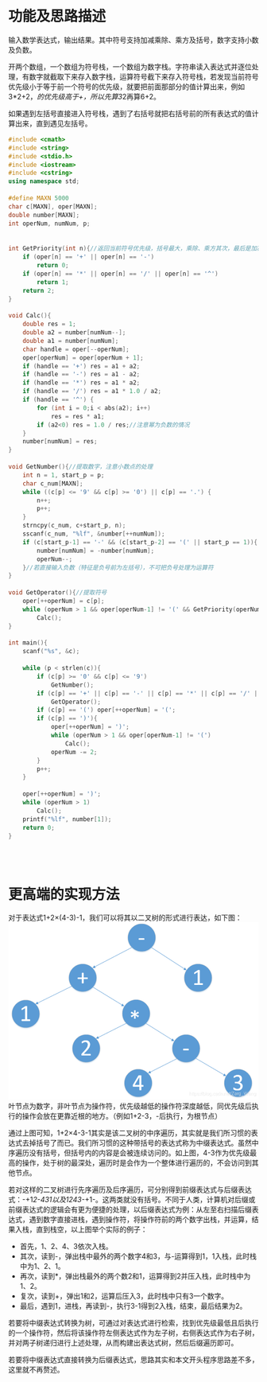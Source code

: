 # 功能及思路描述
输入数学表达式，输出结果。其中符号支持加减乘除、乘方及括号，数字支持小数及负数。

开两个数组，一个数组为符号栈，一个数组为数字栈。字符串读入表达式并逐位处理，有数字就截取下来存入数字栈，运算符号截下来存入符号栈，若发现当前符号优先级小于等于前一个符号的优先级，就要把前面那部分的值计算出来，例如3*2+2，*的优先级高于+，所以先算3*2再算6+2。

如果遇到左括号直接进入符号栈，遇到了右括号就把右括号前的所有表达式的值计算出来，直到遇见左括号。
```cpp
#include <cmath>
#include <string>
#include <stdio.h>
#include <iostream>
#include <cstring>
using namespace std;

#define MAXN 5000 
char c[MAXN], oper[MAXN];
double number[MAXN];
int operNum, numNum, p;


int GetPriority(int n){//返回当前符号优先级，括号最大，乘除、乘方其次，最后是加减
    if (oper[n] == '+' || oper[n] == '-') 
        return 0;
    if (oper[n] == '*' || oper[n] == '/' || oper[n] == '^') 
        return 1;
    return 2;
}

void Calc(){
    double res = 1;
    double a2 = number[numNum--];
    double a1 = number[numNum];	
    char handle = oper[--operNum];
    oper[operNum] = oper[operNum + 1];	
    if (handle == '+') res = a1 + a2;
    if (handle == '-') res = a1 - a2;
    if (handle == '*') res = a1 * a2;
    if (handle == '/') res = a1 * 1.0 / a2;
    if (handle == '^') {
    	for (int i = 0;i < abs(a2); i++) 
            res = res * a1;
    	if (a2<0) res = 1.0 / res;//注意幂为负数的情况
    }
    number[numNum] = res;
}
 
void GetNumber(){//提取数字，注意小数点的处理
    int n = 1, start_p = p;
    char c_num[MAXN];	
    while ((c[p] <= '9' && c[p] >= '0') || c[p] == '.') {	
    	n++;
    	p++;
    }
    strncpy(c_num, c+start_p, n);
    sscanf(c_num, "%lf", &number[++numNum]);
    if (c[start_p-1] == '-' && (c[start_p-2] == '(' || start_p == 1)){
    	number[numNum] = -number[numNum];
    	operNum--;
    }//若直接输入负数（特征是负号前为左括号），不可把负号处理为运算符
}
 
void GetOperator(){//提取符号
    oper[++operNum] = c[p];
    while (operNum > 1 && oper[operNum-1] != '(' && GetPriority(operNum) <= GetPriority(operNum-1)) 
        Calc(); 
}

int main(){
    scanf("%s", &c);

    while (p < strlen(c)){
	    if (c[p] >= '0' && c[p] <= '9') 
            GetNumber();
	    if (c[p] == '+' || c[p] == '-' || c[p] == '*' || c[p] == '/' || c[p] == '^')
            GetOperator();
	    if (c[p] == '(') oper[++operNum] = '(';
	    if (c[p] == ')'){
	        oper[++operNum] = ')';
	        while (operNum > 1 && oper[operNum-1] != '(')
                Calc();
	        operNum -= 2;
	    }
        p++;
    }

    oper[++operNum] = ')';
    while (operNum > 1) 
        Calc();	
    printf("%lf", number[1]);
    return 0;
}
```
<br/><br/>

# 更高端的实现方法
对于表达式1+2×(4-3)-1，我们可以将其以二叉树的形式进行表达，如下图：
![](利用栈实现简易计算器_1.png)
叶节点为数字，非叶节点为操作符，优先级越低的操作符深度越低，同优先级后执行的操作会放在更靠近根的地方。（例如1+2-3，-后执行，为根节点）

通过上图可知，1+2×4-3-1其实是该二叉树的中序遍历，其实就是我们所习惯的表达式去掉括号了而已。我们所习惯的这种带括号的表达式称为中缀表达式。虽然中序遍历没有括号，但括号内的内容是会被连续访问的。如上图，4-3作为优先级最高的操作，处于树的最深处，遍历时是会作为一个整体进行遍历的，不会访问到其他节点。

若对这样的二叉树进行先序遍历及后序遍历，可分别得到前缀表达式与后缀表达式：-+1*2-431以及1243-*+1-。这两类就没有括号。不同于人类，计算机对后缀或前缀表达式的逻辑会有更为便捷的处理，以后缀表达式为例：从左至右扫描后缀表达式，遇到数字直接进栈，遇到操作符，将操作符前的两个数字出栈，并运算，结果入栈，直到栈空，以上图举个实际的例子：

- 首先，1、2、4、3依次入栈。
- 其次，读到-，弹出栈中最外的两个数字4和3，与-运算得到1，1入栈，此时栈中为1、2、1。
- 再次，读到*，弹出栈最外的两个数2和1，运算得到2并压入栈，此时栈中为1、2。
- 复次，读到+，弹出1和2，运算后压入3，此时栈中只有3一个数字。
- 最后，遇到1，进栈，再读到-，执行3-1得到2入栈，结束，最后结果为2。

若要将中缀表达式转换为树，可通过对表达式进行检索，找到优先级最低且后执行的一个操作符，然后将该操作符左侧表达式作为左子树，右侧表达式作为右子树，并对两子树递归进行上述处理，从而构建出表达式树，然后后缀遍历即可。

若要将中缀表达式直接转换为后缀表达式，思路其实和本文开头程序思路差不多，这里就不再赘述。
